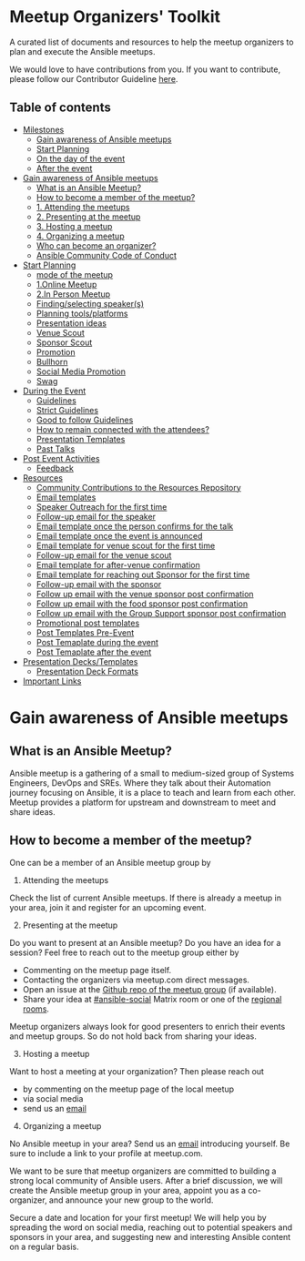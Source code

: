 # Meetup Organizers' Toolkit

A curated list of documents and resources to help the meetup organizers to plan and execute the Ansible meetups.

We would love to have contributions from you.
If you want to contribute, please follow our Contributor Guideline [here](https://docs.ansible.com/ansible/latest/community/contributor_path.html).

## Table of contents

<!-- toc -->
- [Milestones](#milestones)
  * [Gain awareness of Ansible meetups](#ginawarenessofansiblemeetups)
  * [Start Planning](#startplanning)
  * [On the day of the event](#onthedayoftheevent)
  * [After the event](#aftertheevent)
- [Gain awareness of Ansible meetups](#ginawarenessofansiblemeetups)
  * [What is an Ansible Meetup?](#whatisanansiblemeetup?)
  * [How to become a member of the meetup?](#howtobecomeamemberofthemeetup?)
  * [1. Attending the meetups](#attendingthemeetups)
  * [2. Presenting at the meetup](#presentingatthemeetup)
  * [3. Hosting a meetup](#hostingameetup)
  * [4. Organizing a meetup](#organizingameetup)
  * [Who can become an organizer?](#whocanbecomeanorganizer?)
  * [Ansible Community Code of Conduct](#ansiblecommunitycodeofconduct)
- [Start Planning](#startplanning)
  * [mode of the meetup](#modeofthemeetup)
  * [1.Online Meetup](#)
  * [2.In Person Meetup](#)
  * [Finding/selecting speaker(s)](#)
  * [Planning tools/platforms](#)
  * [Presentation ideas](#)
  * [Venue Scout](#)
  * [Sponsor Scout](#)
  * [Promotion](#)
  * [Bullhorn](#)
  * [Social Media Promotion](#)
  * [Swag](#)
- [During the Event](#)
  * [Guidelines](#)
  * [Strict Guidelines](#)
  * [Good to follow Guidelines](#)
  * [How to remain connected with the attendees?](#)
  * [Presentation Templates](#)
  * [Past Talks](#)
- [Post Event Activities](#)
  * [Feedback](#)
- [Resources](#)
  * [Community Contributions to the Resources Repository](#communitycontributionstotheresourcesrepository)
  * [Email templates](#emailtemplates)
  * [Speaker Outreach for the first time](speakeroutreachforthefirsttime)
  * [Follow-up email for the speaker](#follow-upemailfor)
  * [Email template once the person confirms for the talk](#emailtemplateoncethepersonconfirmsforthetalk)
  * [Email template once the event is announced](#emailtemplateoncetheeventisannounced)
  * [Email template for venue scout for the first time](#emailtemplateforvenuescoutforthefirsttime)
  * [Follow-up email for the venue scout](#follow-upemailforthevenuescout)
  * [Email template for after-venue confirmation](#emailtemplateforafter-venueconfirmation)
  * [Email template for reaching out Sponsor for the first time](#emailtemplateforreachingoutsponsorforthefirsttime)	
  * [Follow-up email with the sponsor](#follow-upemailwiththesponsor)
  * [Follow up email with the venue sponsor post confirmation](#followupemailwiththevenuesponsorpostconfirmation)
  * [Follow up email with the food sponsor post confirmation](#followupemailwiththefoodsponsorpostconfirmation)
  * [Follow up email with the Group Support sponsor post confirmation](#followupemailwiththegroupsupportsponsorpostconfirmation)
  * [Promotional post templates](#promotionalposttemplatesi)
  * [Post Templates Pre-Event](#posttemplatespre-event)
  * [Post Temaplate during the event](#posttemaplateduringtheevent)
  * [Post Temaplate after the event](#posttemaplateaftertheevent)
- [Presentation Decks/Templates](#presentationdecks/templates)
  * [Presentation Deck Formats](#presentationdeckformats)
- [Important Links](#importantlinks)

<!-- tocstop -->

# Gain awareness of Ansible meetups

## What is an Ansible Meetup?

Ansible meetup is a gathering of a small to medium-sized group of Systems Engineers, DevOps and SREs. Where they talk about their Automation journey focusing on Ansible, it is a place to teach and learn from each other. Meetup provides a platform for upstream and downstream to meet and share ideas.

## How to become a member of the meetup?

One can be a member of an Ansible meetup group by

1. Attending the meetups

Check the list of current Ansible meetups. If there is already a meetup in your area, join it and register for an upcoming event.

2. Presenting at the meetup

Do you want to present at an Ansible meetup? Do you have an idea for a session? Feel free to reach out to the meetup group either by

- Commenting on the meetup page itself.
- Contacting the organizers via meetup.com direct messages.
- Open an issue at the [Github repo of the meetup group](https://github.com/ansible-community/?q=meetup) (if available).
- Share your idea at [#ansible-social](https://matrix.to/#/#social:ansible.com) Matrix room or one of the [regional rooms](https://matrix.to/#/#ansible-regional:matrix.org).


Meetup organizers always look for good presenters to enrich their events and meetup groups. So do not hold back from sharing your ideas.

3. Hosting a meetup

Want to host a meeting at your organization? Then please reach out
 - by commenting on the meetup page of the local meetup
 - via social media
 - send us an [email](meetup@ansible.com)

4. Organizing a meetup

No Ansible meetup in your area? Send us an [email](meetup@ansible.com) introducing yourself. Be sure to include a link to your profile at meetup.com.

We want to be sure that meetup organizers are committed to building a strong local community of Ansible users. After a brief discussion, we will create the Ansible meetup group in your area, appoint you as a co-organizer, and announce your new group to the world.

Secure a date and location for your first meetup! We will help you by spreading the word on social media, reaching out to potential speakers and sponsors in your area, and suggesting new and interesting Ansible content on a regular basis.

